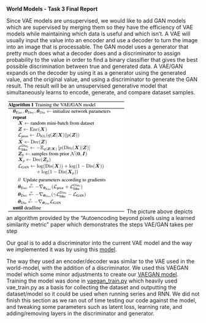 **World Models - Task 3 Final Report**

Since VAE models are unsupervised, we would like to add GAN models which are supervised by merging them so they have the efficiency of VAE models while maintaining which data is useful and which isn’t. A VAE will usually input the value into an encoder and use a decoder to turn the image into an image that is processable. The GAN model uses a generator that pretty much does what a decoder does and a discriminator to assign probability to the value in order to find a binary classifier that gives the best possible discrimination between true and generated data.  A VAE/GAN expands on the decoder by using it as a generator using the generated value, and the original value, and using a discriminator to generate the GAN result. The result will be an unsupervised generative model that simultaneously learns to encode, generate, and compare dataset samples.

![image](imgs/algorithm.png)
The picture above depicts an algorithm provided by the “Autoencoding beyond pixels using a learned similarity metric” paper which demonstrates the steps VAE/GAN takes per step

Our goal is to add a discriminator into the current VAE model and the way we implemented it was by using this [model](https://colab.research.google.com/github/timsainb/tensorflow2-generative-models/blob/master/6.0-VAE-GAN-fashion-mnist.ipynb#scrollTo=k9SohQvnTSch).

The way they used an encoder/decoder was similar to the VAE used in the world-model, with the addition of a discriminator. We used this VAEGAN model which some minor adjustments to create our [VAEGAN model](WorldModels/vaegan/vaegan.py). Training the model was done in [vaegan_train.py](WorldModels/vaegan_train.py) which heavily used vae_train.py as a basis for collecting the dataset and outputting the dataset/model so it could be used when running series and RNN. We did not finish this section as we ran out of time testing our code against the model, and tweaking some parameters such as latent loss, learning rate, and adding/removing layers in the discriminator and generator.

